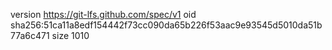 version https://git-lfs.github.com/spec/v1
oid sha256:51ca11a8edf154442f73cc090da65b226f53aac9e93545d5010da51b77a6c471
size 1010
